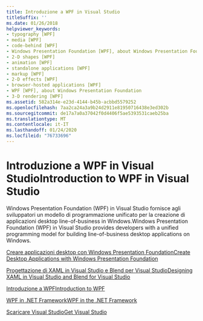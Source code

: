 ```yaml
---
title: Introduzione a WPF in Visual Studio
titleSuffix: ''
ms.date: 01/26/2018
helpviewer_keywords:
- typography [WPF]
- media [WPF]
- code-behind [WPF]
- Windows Presentation Foundation [WPF], about Windows Presentation Foundation
- 2-D shapes [WPF]
- animation [WPF]
- standalone applications [WPF]
- markup [WPF]
- 2-D effects [WPF]
- browser-hosted applications [WPF]
- WPF [WPF], about Windows Presentation Foundation
- 3-D rendering [WPF]
ms.assetid: 582a314e-e23d-4144-b45b-acbbd5579252
ms.openlocfilehash: 7aa2ca24a3a9b24d2911e81950716438e3ed302b
ms.sourcegitcommit: de17a7a0a37042f0d4406f5ae5393531caeb25ba
ms.translationtype: MT
ms.contentlocale: it-IT
ms.lasthandoff: 01/24/2020
ms.locfileid: "76733696"
---
```

# <a name="introduction-to-wpf-in-visual-studio"></a><span data-ttu-id="e627a-102">Introduzione a WPF in Visual Studio</span><span class="sxs-lookup"><span data-stu-id="e627a-102">Introduction to WPF in Visual Studio</span></span>
<span data-ttu-id="e627a-103">Windows Presentation Foundation (WPF) in Visual Studio fornisce agli sviluppatori un modello di programmazione unificato per la creazione di applicazioni desktop line-of-business in Windows.</span><span class="sxs-lookup"><span data-stu-id="e627a-103">Windows Presentation Foundation (WPF) in Visual Studio provides developers with a unified programming model for building line-of-business desktop applications on Windows.</span></span>  
  
 [<span data-ttu-id="e627a-104">Creare applicazioni desktop con Windows Presentation Foundation</span><span class="sxs-lookup"><span data-stu-id="e627a-104">Create Desktop Applications with Windows Presentation Foundation</span></span>](/visualstudio/designers/create-modern-desktop-applications-with-windows-presentation-foundation)  

 [<span data-ttu-id="e627a-105">Progettazione di XAML in Visual Studio e Blend per Visual Studio</span><span class="sxs-lookup"><span data-stu-id="e627a-105">Designing XAML in Visual Studio and Blend for Visual Studio</span></span>](/visualstudio/designers/designing-xaml-in-visual-studio)  
  
 [<span data-ttu-id="e627a-106">Introduzione a WPF</span><span class="sxs-lookup"><span data-stu-id="e627a-106">Introduction to WPF</span></span>](../introduction-to-wpf.md)  
  
 [<span data-ttu-id="e627a-107">WPF in .NET Framework</span><span class="sxs-lookup"><span data-stu-id="e627a-107">WPF in the .NET Framework</span></span>](../index.md)  
  
 [<span data-ttu-id="e627a-108">Scaricare Visual Studio</span><span class="sxs-lookup"><span data-stu-id="e627a-108">Get Visual Studio</span></span>](https://aka.ms/vsdownload?utm_source=mscom&utm_campaign=msdocs)
